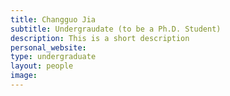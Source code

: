 ```yaml
---
title: Changguo Jia
subtitle: Undergraudate (to be a Ph.D. Student)
description: This is a short description
personal_website: 
type: undergraduate
layout: people
image: 
---
```


